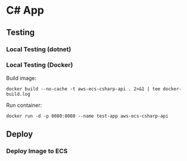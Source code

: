# C# App

## Testing

### Local Testing (dotnet)




### Local Testing (Docker)

Build image:

```SH
docker build --no-cache -t aws-ecs-csharp-api . 2>&1 | tee docker-build.log
```

Run container:
```SH
docker run -d -p 8080:8080 --name test-app aws-ecs-csharp-api
```

## Deploy

### Deploy Image to ECS
